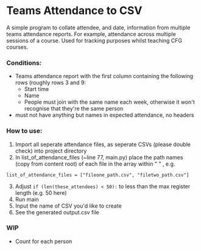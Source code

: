 # Teams Attendance to CSV 

A simple program to collate attendee, and date, information from multiple teams attendance reports. For example, attendance across multiple sessions of a course. Used for tracking purposes whilst teaching CFG courses.

### Conditions: 
- Teams attendance report with the first column containing the following rows (roughly rows 3 and 9: 
  - Start time
  - Name
  - People must join with the same name each week, otherwise it won't recognise that they're the same person 
- must not have anything but names in expected attendance, no headers 

### How to use: 
1. Import all seperate attendance files, as seperate CSVs (please double check) into project directory 
2. In list_of_attendance_files (~line 77, main.py) place the path names (copy from content root) of each file in the array within " " , e.g. 
``` 
list_of_attendance_files = ["fileone_path.csv", "filetwo_path.csv"] 
```
3. Adjust `if (len(these_attendees) < 50):` to less than the max register length (e.g. 50 here)
4. Run main 
5. Input the name of CSV you'd like to create
6. See the generated output.csv file 


### WIP 
- Count for each person 
